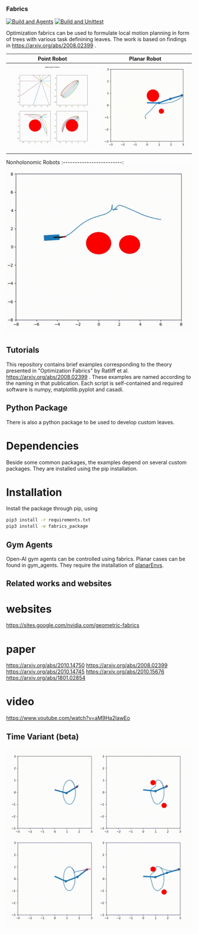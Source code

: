 ### Fabrics

[![Build and Agents](https://github.com/maxspahn/fabrics/actions/workflows/agents.yml/badge.svg)](https://github.com/maxspahn/fabrics/actions/workflows/agents.yml)
[![Build and Unittest](https://github.com/maxspahn/fabrics/actions/workflows/build.yml/badge.svg)](https://github.com/maxspahn/fabrics/actions/workflows/build.yml)

Optimization fabrics can be used to formulate local motion planning in form of trees with various task definining leaves.
The work is based on findings in https://arxiv.org/abs/2008.02399 .

Point Robot             |  Planar Robot
:-------------------------:|:-------------------------:
![Optimization Fabrics for point robots](./assets/demo.gif) | ![Optimization Fabrics for point robots](./assets/three_arm.gif) 

Nonholonomic Robots
:-------------------------:
![Optimization Fabrics for nonholonomic robots](./assets/non_holonomic.gif)


## Tutorials

This repository contains brief examples corresponding to the theory presented in "Optimization Fabrics" by Ratliff et al.
https://arxiv.org/abs/2008.02399 .
These examples are named according to the naming in that publication. Each script is self-contained and required software is 
numpy, matplotlib.pyplot and casadi.

## Python Package

There is also a python package to be used to develop custom leaves.
# Dependencies
Beside some common packages, the examples depend on several custom packages.
They are installed using the pip installation.

# Installation

Install the package through pip, using 
```bash
pip3 install -r requirements.txt
pip3 install -e fabrics_package
```

## Gym Agents

Open-AI gym agents can be controlled using fabrics. Planar cases can be found in
gym_agents. They require the installation of 
[planarEnvs](https://gitlab.tudelft.nl/mspahn/planarenvs).

## Related works and websites
# websites
https://sites.google.com/nvidia.com/geometric-fabrics
# paper
https://arxiv.org/abs/2010.14750
https://arxiv.org/abs/2008.02399
https://arxiv.org/abs/2010.14745
https://arxiv.org/abs/2010.15676
https://arxiv.org/abs/1801.02854
# video
https://www.youtube.com/watch?v=aM9Ha2IawEo



## Time Variant (beta)

![Optimization Fabrics for time-variant potentials](./assets/timeVariant.gif) 
